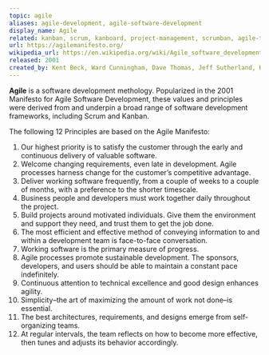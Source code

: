 ```yaml
---
topic: agile
aliases: agile-development, agile-software-development
display_name: Agile
related: kanban, scrum, kanboard, project-management, scrumban, agile-testing, okr, extreme-programming, feature-driven-development, tdd, waterfall-model
url: https://agilemanifesto.org/
wikipedia_url: https://en.wikipedia.org/wiki/Agile_software_development
released: 2001
created_by: Kent Beck, Ward Cunningham, Dave Thomas, Jeff Sutherland, Ken Schwaber, Jim Highsmith, Alistair Cockburn, Robert C. Martin, Mike Beedle, Arie van Bennekum, Martin Fowler, James Grenning, Andrew Hunt, Ron Jeffries, Jon Kern, Brian Marick, Steve Mellor
---
```

**Agile** is a software development methology. Popularized in the 2001 Manifesto for Agile Software Development, these values and principles were derived from and underpin a broad range of software development frameworks, including Scrum and Kanban.

The following 12 Principles are based on the Agile Manifesto:
1. Our highest priority is to satisfy the customer through the early and continuous delivery of valuable software.
2. Welcome changing requirements, even late in development. Agile processes harness change for the customer’s competitive advantage.
3. Deliver working software frequently, from a couple of weeks to a couple of months, with a preference to the shorter timescale.
4. Business people and developers must work together daily throughout the project.
5. Build projects around motivated individuals. Give them the environment and support they need, and trust them to get the job done.
6. The most efficient and effective method of conveying information to and within a development team is face-to-face conversation.
7. Working software is the primary measure of progress.
8. Agile processes promote sustainable development. The sponsors, developers, and users should be able to maintain a constant pace indefinitely.
9. Continuous attention to technical excellence and good design enhances agility.
10. Simplicity–the art of maximizing the amount of work not done–is essential.
11. The best architectures, requirements, and designs emerge from self-organizing teams.
12. At regular intervals, the team reflects on how to become more effective, then tunes and adjusts its behavior accordingly.
